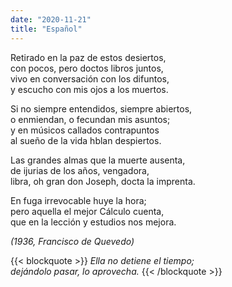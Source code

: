 ```yaml
---
date: "2020-11-21"
title: "Español"
---
```



Retirado en la paz de estos desiertos,  
con pocos, pero doctos libros juntos,  
vivo en conversación con los difuntos,  
y escucho con mis ojos a los muertos.  

Si no siempre entendidos, siempre abiertos,  
o enmiendan, o fecundan mis asuntos;  
y en músicos callados contrapuntos  
al sueño de la vida hblan despiertos.

Las grandes almas que la muerte ausenta,  
de ijurias de los años, vengadora,  
libra, oh gran don Joseph, docta la imprenta.

En fuga irrevocable huye la hora;  
pero aquella el mejor Cálculo cuenta,  
que en la lección y estudios nos mejora.

_(1936, Francisco de Quevedo)_
  
  
{{< blockquote >}}
_Ella no detiene el tiempo;  
dejándolo pasar, lo aprovecha._
{{< /blockquote >}}
